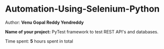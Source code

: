 # Automation-Using-Selenium-Python

Author: **Venu Gopal Reddy Yendreddy**

**Name of your project:**  PyTest framework to test REST API's and databases.

Time spent: **5** hours spent in total

